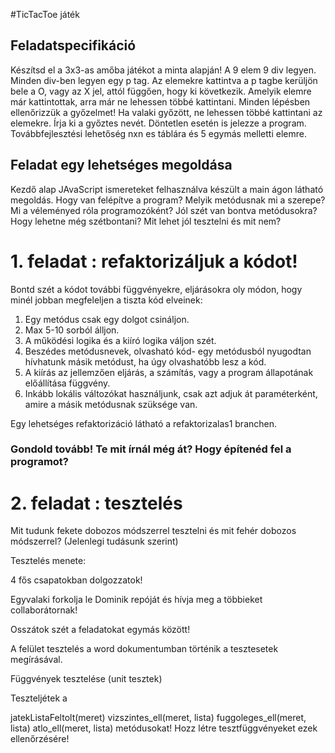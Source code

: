 #TicTacToe játék 

## Feladatspecifikáció

Készítsd el a 3x3-as amőba játékot a minta alapján!
A 9 elem 9 div legyen. Minden div-ben legyen egy p tag. 
Az elemekre kattintva a p tagbe kerüljön bele a O, vagy az X jel, attól függően, hogy ki következik. Amelyik elemre már kattintottak, arra már ne lehessen többé kattintani. 
Minden lépésben ellenőrizzük a győzelmet! Ha valaki győzött, ne lehessen többé kattintani az elemekre. Írja ki a győztes nevét. Döntetlen esetén is jelezze a program. 
Továbbfejlesztési lehetőség nxn es táblára és 5 egymás melletti elemre. 

## Feladat egy lehetséges megoldása

Kezdő alap JAvaScript ismereteket felhasználva készült a main ágon látható megoldás. 
Hogy van felépítve a program? 
Melyik metódusnak mi  a szerepe? Mi a véleményed róla programozóként? Jól szét van bontva metódusokra? Hogy lehetne még szétbontani? Mit lehet jól tesztelni és mit nem? 

# 1. feladat : refaktorizáljuk a kódot!

Bontd szét a kódot további függvényekre, eljárásokra oly módon, hogy minél jobban megfeleljen a tiszta kód elveinek: 

1. Egy metódus csak egy dolgot csináljon. 
2. Max 5-10 sorból álljon. 
3. A működési logika és a kiíró logika váljon szét. 
4. Beszédes metódusnevek, olvasható kód- egy metódusból nyugodtan hívhatunk másik metódust, ha úgy olvashatóbb lesz a kód.
5. A kiírás az jellemzően eljárás, a számítás, vagy a program állapotának előállítása függvény.
6. Inkább lokális változókat használjunk, csak azt adjuk át paraméterként, amire a másik metódusnak szüksége van. 


Egy lehetséges refaktorizáció látható a refaktorizalas1 branchen. 

### Gondold tovább! Te mit írnál még át? Hogy építenéd fel a programot? 

# 2. feladat : tesztelés

Mit tudunk fekete dobozos módszerrel tesztelni és mit fehér dobozos módszerrel? (Jelenlegi tudásunk szerint)

Tesztelés menete: 

4 fős csapatokban dolgozzatok! 

Egyvalaki forkolja le Dominik repóját és hívja meg a többieket collaborátornak!

Osszátok szét a feladatokat egymás között!

A felület tesztelés a word dokumentumban történik a tesztesetek megírásával.

Függvények tesztelése (unit tesztek)

Teszteljétek a 

jatekListaFeltolt(meret) 
vizszintes_ell(meret, lista)
fuggoleges_ell(meret, lista)
atlo_ell(meret, lista) 
metódusokat! Hozz létre tesztfüggvényeket ezek ellenőrzésére!
